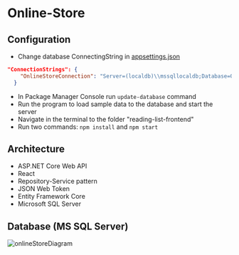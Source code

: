 # Online-Store
## Configuration
* Change database ConnectingString in [appsettings.json](OnlineStore.API/appsettings.json)
````json
"ConnectionStrings": {
    "OnlineStoreConnection": "Server=(localdb)\\mssqllocaldb;Database=OnlineStoreDb;Trusted_Connection=True;MultipleActiveResultSets=true"
  }
````
* In Package Manager Console run `update-database` command
* Run the program to load sample data to the database and start the server
* Navigate in the terminal to the folder "reading-list-frontend"
* Run two commands: `npm install` and `npm start`
## Architecture
* ASP.NET Core Web API
* React
* Repository-Service pattern
* JSON Web Token
* Entity Framework Core
* Microsoft SQL Server
## Database (MS SQL Server)
![onlineStoreDiagram](https://user-images.githubusercontent.com/85680066/209131807-45d4a322-5f05-46c7-bf88-1d4feb7104b4.png)

